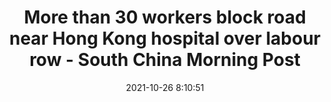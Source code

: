 ---
"title": "More than 30 workers block road near Hong Kong hospital over labour row - South China Morning Post"
"date": "2021-10-26 8:10:51"
"feed_name": "GOOGLENEWSCONSTRUCTION"
"feed_website": "https://news.google.com/search?q=construction%2Bincident&hl=en-US&gl=US&ceid=US:en"
"feed_rss": "https://news.google.com/rss/search?q=construction%2Bincident&hl=en-US&gl=US&ceid=US:en"
"link": "https://www.scmp.com/news/hong-kong/law-and-crime/article/3153724/more-30-workers-block-road-near-hong-kongs-queen-mary"
"source": "{'href': 'https://www.scmp.com', 'title': 'South China Morning Post'}"
"file": "_posts/2021-1-1-23faa35f3cea3b21de5cd09d26c9c27cc392dad6.md"
"accident": "1"
"drilling": "0"
"dead": "0"
"injured": "0"
"arrested": "0"
"place": "unknown place"
"where": "unknown site"
"causes": "unknown"
"place_uri": "unknown place"
---